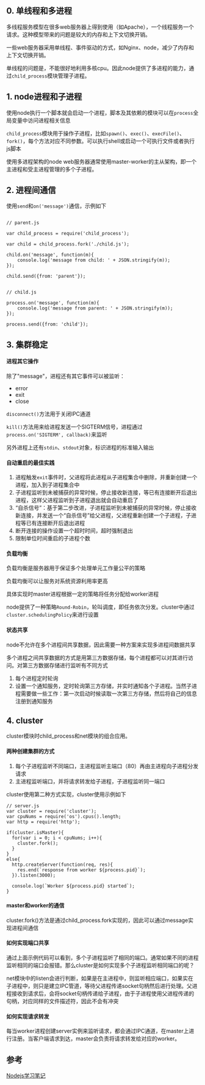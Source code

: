 ## 0. 单线程和多进程

多线程服务模型在很多web服务器上得到使用（如Apache），一个线程服务一个请求。这种模型带来的问题是较大的内存和上下文切换开销。

一些web服务器采用单线程、事件驱动的方式，如Nginx、node，减少了内存和上下文切换开销。

单线程的问题是，不能很好地利用多核cpu。因此node提供了多进程的能力，通过```child_process```模块管理子进程。

## 1. node进程和子进程

使用node执行一个脚本就会启动一个进程，脚本及其依赖的模块可以在```process```全局变量中访问进程相关信息

```child_process```模块用于操作子进程，比如```spawn()```、```exec()```、```execFile()```、```fork()```，每个方法对应不同参数。可以执行shell或启动一个可执行文件或者执行js脚本

使用多进程架构的node web服务器通常使用master-worker的主从架构，即一个主进程和受主进程管理的多个子进程。

## 2. 进程间通信

使用```send```和```on('message')```通信，示例如下

```

// parent.js

var child_process = require('child_process');

var child = child_process.fork('./child.js');

child.on('message', function(m){
    console.log('message from child: ' + JSON.stringify(m));
});

child.send({from: 'parent'});


// child.js

process.on('message', function(m){
    console.log('message from parent: ' + JSON.stringify(m));
});

process.send({from: 'child'});

```


## 3. 集群稳定

#### 进程其它操作

除了"message"，进程还有其它事件可以被监听：

- error
- exit
- close

```disconnect()```方法用于关闭IPC通道

```kill()```方法用来给进程发送一个SIGTERM信号，进程通过```process.on('SIGTERM', callback)```来监听

另外进程上还有```stdin```、```stdout```对象，标识进程的标准输入输出

#### 自动重启的最佳实践

1. 进程触发```exit```事件时，父进程将此进程从子进程集合中删除，并重新创建一个进程，加入到子进程集合中
2. 子进程监听到未被捕获的异常时候，停止接收新连接，等已有连接断开后退出进程，这样父进程监听到子进程退出就会自动重启了
3. “自杀信号”：基于第二步改进，子进程监听到未被捕获的异常时候，停止接收新连接，并发送一个“自杀信号”给父进程，父进程重新创建一个子进程，子进程等已有连接断开后退出进程
4. 断开连接的操作设置一个超时时间，超时强制退出
5. 限制单位时间重启的子进程个数

#### 负载均衡

负载均衡是服务器用于保证多个处理单元工作量公平的策略

负载均衡可以让服务对系统资源利用率更高

具体实现时master进程根据一定的策略将任务分配给worker进程

node提供了一种策略```Round-Robin```，轮叫调度，即任务依次分发。cluster中通过```cluster.schedulingPolicy```来进行设置

#### 状态共享

node不允许在多个进程间共享数据，因此需要一种方案来实现多进程间数据共享

多个进程之间共享数据的方式是用第三方数据存储，每个进程都可以对其进行访问。对第三方数据存储进行监听有不同方式

1. 每个进程定时轮询
2. 设置一个通知服务，定时轮询第三方存储，并实时通知各个子进程。当然子进程需要做一些工作：第一次启动时候读取一次第三方存储，然后将自己的信息注册到通知服务

## 4. cluster

cluster模块时child_process和net模块的组合应用。

#### 两种创建集群的方式

1. 每个子进程监听不同端口，主进程监听主端口（80）再由主进程向子进程分发请求
2. 主进程监听端口，并将请求转发给子进程，子进程监听同一端口

cluster使用第二种方式实现，cluster使用示例如下

```
// server.js
var cluster = require('cluster');
var cpuNums = require('os').cpus().length;
var http = require('http');

if(cluster.isMaster){
  for(var i = 0; i < cpuNums; i++){
    cluster.fork();
  }
}
else{
  http.createServer(function(req, res){
    res.end(`response from worker ${process.pid}`);
  }).listen(3000);

  console.log(`Worker ${process.pid} started`);
}

```

#### master和worker的通信

cluster.fork()方法是通过child_process.fork实现的，因此可以通过message实现进程间通信

#### 如何实现端口共享

通过上面示例代码可以看到，多个子进程监听了相同的端口。通常如果不同的进程监听相同的端口会报错。那么cluster是如何实现多个子进程监听相同端口的呢？

net模块中的listen会进行判断，如果是在主进程中，则监听相应端口，如果实在子进程中，则只是建立IPC管道，等待父进程传递socket句柄然后进行处理。父进程接收到请求后，会将socket句柄传递给子进程，由于子进程使用父进程传递的句柄，对应同样的文件描述符，因此不会有冲突

#### 如何实现请求转发

每当worker进程创建server实例来监听请求，都会通过IPC通道，在master上进行注册。当客户端请求到达，master会负责将请求转发给对应的worker。

## 参考

[Nodejs学习笔记](https://github.com/chyingp/nodejs-learning-guide)



